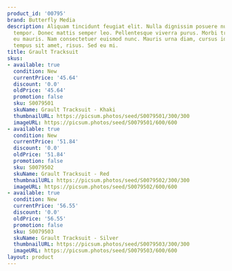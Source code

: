 ```yaml
---
product_id: '00795'
brand: Butterfly Media
description: Aliquam tincidunt feugiat elit. Nulla dignissim posuere nulla. Etiam
  tempor. Donec mattis semper leo. Pellentesque viverra purus. Morbi tristique neque
  eu mauris. Nam consectetuer euismod nunc. Mauris urna diam, cursus id, mattis eget,
  tempus sit amet, risus. Sed eu mi.
title: Grault Tracksuit
skus:
- available: true
  condition: New
  currentPrice: '45.64'
  discount: '0.0'
  oldPrice: '45.64'
  promotion: false
  sku: S0079501
  skuName: Grault Tracksuit - Khaki
  thumbnailURL: https://picsum.photos/seed/S0079501/300/300
  imageURL: https://picsum.photos/seed/S0079501/600/600
- available: true
  condition: New
  currentPrice: '51.84'
  discount: '0.0'
  oldPrice: '51.84'
  promotion: false
  sku: S0079502
  skuName: Grault Tracksuit - Red
  thumbnailURL: https://picsum.photos/seed/S0079502/300/300
  imageURL: https://picsum.photos/seed/S0079502/600/600
- available: true
  condition: New
  currentPrice: '56.55'
  discount: '0.0'
  oldPrice: '56.55'
  promotion: false
  sku: S0079503
  skuName: Grault Tracksuit - Silver
  thumbnailURL: https://picsum.photos/seed/S0079503/300/300
  imageURL: https://picsum.photos/seed/S0079503/600/600
layout: product
---
```

